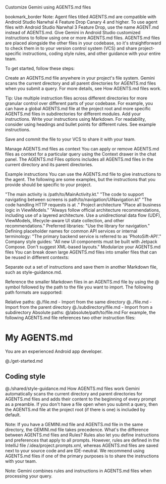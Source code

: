 Customize Gemini using AGENTS.md files

bookmark_border
Note: Agent files titled AGENTS.md are compatible with Android Studio Narwhal 4 Feature Drop Canary 4 and higher. To use agent files with Android Studio Narwhal 3 Feature Drop, use the name AGENT.md instead of AGENTS.md.
Give Gemini in Android Studio customized instructions to follow using one or more AGENTS.md files. AGENTS.md files are placed alongside the other files in your codebase, so it's straightforward to check them in to your version control system (VCS) and share project-specific instructions, coding style rules, and other guidance with your entire team.

To get started, follow these steps:

Create an AGENTS.md file anywhere in your project's file system. Gemini scans the current directory and all parent directories for AGENTS.md files when you submit a query. For more details, see How AGENTS.md files work.

Tip: Use multiple instruction files across different directories for more granular control over different parts of your codebase. For example, you can have a global AGENTS.md file at the project root and more specific AGENTS.md files in subdirectories for different modules.
Add your instructions. Write your instructions using Markdown. For readability, consider using headings and bullet points for different rules. See example instructions.

Save and commit the file to your VCS to share it with your team.

Manage AGENTS.md files as context
You can apply or remove AGENTS.md files as context for a particular query using the Context drawer in the chat panel. The AGENTS.md Files options includes all AGENTS.md files in the current directory and its parent directories.

Example instructions
You can use the AGENTS.md file to give instructions to the agent. The following are some examples, but the instructions that you provide should be specific to your project.

"The main activity is /path/to/MainActivity.kt."
"The code to support navigating between screens is path/to/navigation/UiNavigation.kt"
"The code handling HTTP requests is at <path>."
Project architecture
"Place all business logic in ViewModels."
"Always follow official architecture recommendations, including use of a layered architecture. Use a unidirectional data flow (UDF), ViewModels, lifecycle-aware UI state collection, and other recommendations."
Preferred libraries: "Use the <library name> library for navigation."
Defining placeholder names for common API services or internal terminology: "The primary backend service is referred to as 'PhotoSift-API'."
Company style guides: "All new UI components must be built with Jetpack Compose. Don't suggest XML-based layouts."
Modularize your AGENTS.md files
You can break down large AGENTS.md files into smaller files that can be reused in different contexts:

Separate out a set of instructions and save them in another Markdown file, such as style-guidance.md.

Reference the smaller Markdown files in an AGENTS.md file by using the @ symbol followed by the path to the file you want to import. The following path formats are supported:

Relative paths:
@./file.md - Import from the same directory
@../file.md - Import from the parent directory
@./subdirectory/file.md - Import from a subdirectory
Absolute paths: @/absolute/path/to/file.md
For example, the following AGENTS.md file references two other instruction files:


# My AGENTS.md

You are an experienced Android app developer.

@./get-started.md

## Coding style

@./shared/style-guidance.md
How AGENTS.md files work
Gemini automatically scans the current directory and parent directories for AGENTS.md files and adds their content to the beginning of every prompt as a preamble. If you don't have a file open when you submit a query, then the AGENTS.md file at the project root (if there is one) is included by default.

Note: If you have a GEMINI.md file and AGENTS.md file in the same directory, the GEMINI.md file takes precedence.
What's the difference between AGENTS.md files and Rules?
Rules also let you define instructions and preferences that apply to all prompts. However, rules are defined in the IntelliJ file /.idea/project.prompts.xml, whereas AGENTS.md files are saved next to your source code and are IDE-neutral. We recommend using AGENTS.md files if one of the primary purposes is to share the instructions with your team.

Note: Gemini combines rules and instructions in AGENTS.md files when processing your query.
